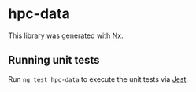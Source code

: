 # hpc-data

This library was generated with [Nx](https://nx.dev).

## Running unit tests

Run `ng test hpc-data` to execute the unit tests via [Jest](https://jestjs.io).
